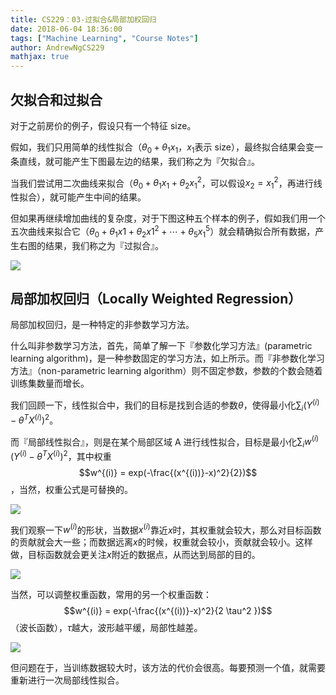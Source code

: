```yaml
---
title: CS229：03-过拟合&局部加权回归
date: 2018-06-04 18:36:00
tags: ["Machine Learning", "Course Notes"]
author: AndrewNgCS229
mathjax: true
---
```


## 欠拟合和过拟合

对于之前房价的例子，假设只有一个特征 size。

假如，我们只用简单的线性拟合（$\theta_0+\theta_1x_1$，$x_1$表示 size），最终拟合结果会变一条直线，就可能产生下图最左边的结果，我们称之为『欠拟合』。

当我们尝试用二次曲线来拟合（$\theta_0+\theta_1x_1+\theta_2x_1^2$，可以假设$x_2=x_1^2$，再进行线性拟合），就可能产生中间的结果。

但如果再继续增加曲线的复杂度，对于下图这种五个样本的例子，假如我们用一个五次曲线来拟合它（$\theta_0+\theta_1x1+\theta_2x1^2+\cdots+\theta_5x_1^5$）就会精确拟合所有数据，产生右图的结果，我们称之为『过拟合』。

![](https://jackie-image.oss-cn-hangzhou.aliyuncs.com/18-6-4/71073333.jpg)

## 局部加权回归（Locally Weighted Regression）

局部加权回归，是一种特定的非参数学习方法。

什么叫非参数学习方法，首先，简单了解一下『参数化学习方法』(parametric learning algorithm)，是一种参数固定的学习方法，如上所示。而『非参数化学习方法』（non-parametric learning algorithm）则不固定参数，参数的个数会随着训练集数量而增长。

我们回顾一下，线性拟合中，我们的目标是找到合适的参数$\theta$，使得最小化$\sum_i(Y^{(i)} - \theta^TX^{(i)})^2$。

而『局部线性拟合』，则是在某个局部区域 A 进行线性拟合，目标是最小化$\sum_iw^{(i)}(Y^{(i)} - \theta^TX^{(i)})^2$，其中权重$$w^{(i)} = exp(-\frac{(x^{(i))}-x)^2}{2})$$，当然，权重公式是可替换的。

![](https://jackie-image.oss-cn-hangzhou.aliyuncs.com/18-6-4/30285296.jpg)

我们观察一下$w^{(i)}$的形状，当数据$x^{(i)}$靠近$x$时，其权重就会较大，那么对目标函数的贡献就会大一些；而数据远离$x$的时候，权重就会较小，贡献就会较小。这样做，目标函数就会更关注$x$附近的数据点，从而达到局部的目的。

![](https://jackie-image.oss-cn-hangzhou.aliyuncs.com/18-6-4/78196882.jpg)

当然，可以调整权重函数，常用的另一个权重函数：$$w^{(i)} = exp(-\frac{(x^{(i))}-x)^2}{2 \tau^2 })$$（波长函数），$\tau$越大，波形越平缓，局部性越差。

![](https://jackie-image.oss-cn-hangzhou.aliyuncs.com/18-6-4/54967961.jpg)

但问题在于，当训练数据较大时，该方法的代价会很高。每要预测一个值，就需要重新进行一次局部线性拟合。
